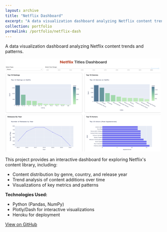 ```yaml
---
layout: archive
title: "Netflix Dashboard"
excerpt: "A data visualization dashboard analyzing Netflix content trends and patterns"
collection: portfolio
permalink: /portfolio/netflix-dash
---
```


A data visualization dashboard analyzing Netflix content trends and patterns.

<img src="/images/netflix-dash.png" alt="Netflix Dashboard Screenshot" width="500" height="300">


This project provides an interactive dashboard for exploring Netflix's content library, including:

- Content distribution by genre, country, and release year
- Trend analysis of content additions over time
- Visualizations of key metrics and patterns

**Technologies Used:**
- Python (Pandas, NumPy)
- Plotly/Dash for interactive visualizations
- Heroku for deployment

[View on GitHub](https://github.com/Neil-Frye/Netflix-Dash)

